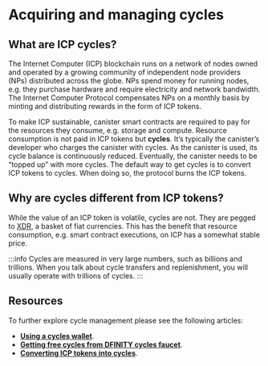 # Acquiring and managing cycles

## What are ICP cycles?
The Internet Computer (ICP) blockchain runs on a network of nodes owned and operated by a growing community of independent node providers (NPs) distributed across the globe. NPs spend money for running nodes, e.g. they purchase hardware and require electricity and network bandwidth. The Internet Computer Protocol compensates NPs on a monthly basis by minting and distributing rewards in the form of ICP tokens.

To make ICP sustainable, canister smart contracts are required to pay for the resources they consume, e.g. storage and compute. Resource consumption is not paid in ICP tokens but **cycles**. It’s typically the canister’s developer who charges the canister with cycles. As the canister is used, its cycle balance is continuously reduced. Eventually, the canister needs to be “topped up” with more cycles. The default way to get cycles is to convert ICP tokens to cycles. When doing so, the protocol burns the ICP tokens. 

## Why are cycles different from ICP tokens? 

While the value of an ICP token is volatile, cycles are not. They are pegged to [XDR](https://en.wikipedia.org/wiki/Special_drawing_rights), a basket of fiat currencies. This has the benefit that resource consumption, e.g. smart contract executions, on ICP has a somewhat stable price. 

:::info
Cycles are measured in very large numbers, such as billions and trillions. When you talk about cycle transfers and replenishment, you will usually operate with trillions of cycles.
:::

## Resources
To further explore cycle management please see the following articles:
- **[Using a cycles wallet](cycles-wallet.md)**.
- **[Getting free cycles from DFINITY cycles faucet](cycles-faucet.md)**.
- **[Converting ICP tokens into cycles](converting_icp_tokens_into_cycles.md)**.
